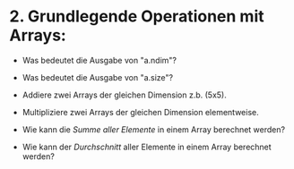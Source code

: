# 2. Grundlegende Operationen mit Arrays:
- Was bedeutet die Ausgabe von "a.ndim"?

- Was bedeutet die Ausgabe von "a.size"?
  
- Addiere zwei Arrays der gleichen Dimension z.b. (5x5).
  
- Multipliziere zwei Arrays der gleichen Dimension elementweise.
  
- Wie kann die <i>Summe aller Elemente</i> in einem Array berechnet werden?
  
- Wie kann der <i>Durchschnitt</i> aller Elemente in einem Array berechnet werden?
